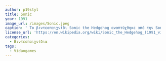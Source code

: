 ```yaml
---
author: p19styl
title: Sonic
year: 1991
image_url: /images/Sonic.jpeg 
caption: ' Το βιντεοπαιχνίδι Sonic the Hedgehog αναπτύχθηκε από την Sonic Team και δημοσιέυτηκε από τη Sega για την κονσόλα βιβεοπαιχνιδιών Sega Genesis. Το πρώτο παιχνίδι κυκλοφόρησε στη Βόρεια Αμερική τον Ιούνιο του 1991. Στο παιχνίδι διαδραματίζεται ο Sonic the Hedgehog, ο οποίος τρέχει με υπερηχητικές ταχύτητες προσπαθόντας να νικήσει τον Dr. Robotnik.'
license_url: 'https://en.wikipedia.org/wiki/Sonic_the_Hedgehog_(1991_video_game)#/media/File:Sonic_the_Hedgehog_1_Genesis_box_art.jpg'
categories:
  - Βιντεοπαιχνίδια
tags:
  - Vidaogames
---
```

